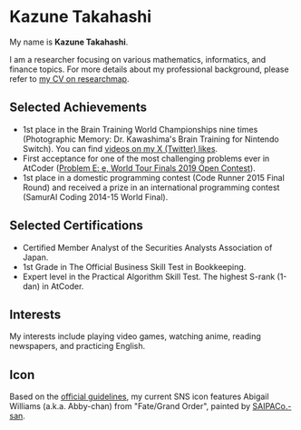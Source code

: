 # Kazune Takahashi

My name is **Kazune Takahashi**.

I am a researcher focusing on various mathematics, informatics, and finance topics. For more details about my professional background, please refer to [my CV on researchmap](https://researchmap.jp/kazunetakahashi?lang=en).

## Selected Achievements

- 1st place in the Brain Training World Championships nine times (Photographic Memory: Dr. Kawashima's Brain Training for Nintendo Switch). You can find [videos on my X (Twitter) likes](https://twitter.com/kazunetakahashi/likes).
- First acceptance for one of the most challenging problems ever in AtCoder ([Problem E: e, World Tour Finals 2019 Open Contest](https://atcoder.jp/contests/wtf19-open/submissions?f.LanguageName=&f.Status=AC&f.Task=wtf19_e&f.User=&lang=en&orderBy=created)).
- 1st place in a domestic programming contest (Code Runner 2015 Final Round) and received a prize in an international programming contest (SamurAI Coding 2014-15 World Final).

## Selected Certifications

- Certified Member Analyst of the Securities Analysts Association of Japan.
- 1st Grade in The Official Business Skill Test in Bookkeeping.
- Expert level in the Practical Algorithm Skill Test. The highest S-rank (1-dan) in AtCoder.

## Interests

My interests include playing video games, watching anime, reading newspapers, and practicing English.

## Icon

Based on the [official guidelines](https://www.fate-go.jp/guidelines/), my current SNS icon features Abigail Williams (a.k.a. Abby-chan) from "Fate/Grand Order", painted by [SAIPACo.-san](https://skeb.jp/@saipaco/works/5).
